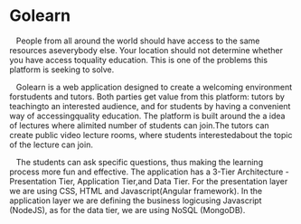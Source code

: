 # Golearn

&nbsp;&nbsp;&nbsp;People from all around the world should have access to the same resources aseverybody  else. Your  location  should  not  determine  whether  you  have  access  toquality education.  This is one of the problems this platform is seeking to solve.

&nbsp;&nbsp;&nbsp;Golearn is a web application designed to create a welcoming environment forstudents and tutors.  Both parties get value from this platform:  tutors by teachingto an interested audience, and for students by having a convenient way of accessingquality  education. The  platform  is  built  around  the  a  idea  of  lectures  where  alimited number of students can join.The  tutors  can  create  public  video  lecture  rooms,  where  students  interestedabout  the  topic  of  the  lecture  can  join.

&nbsp;&nbsp;&nbsp;The  students  can  ask  specific  questions, thus making the learning process more fun and effective.
The application has a 3-Tier Architecture - Presentation Tier, Application Tier,and Data Tier.  For the presentation layer we are using CSS, HTML and Javascript(Angular framework).  In the application layer we are defining the business logicusing Javascript (NodeJS), as for the data tier, we are using NoSQL (MongoDB).
